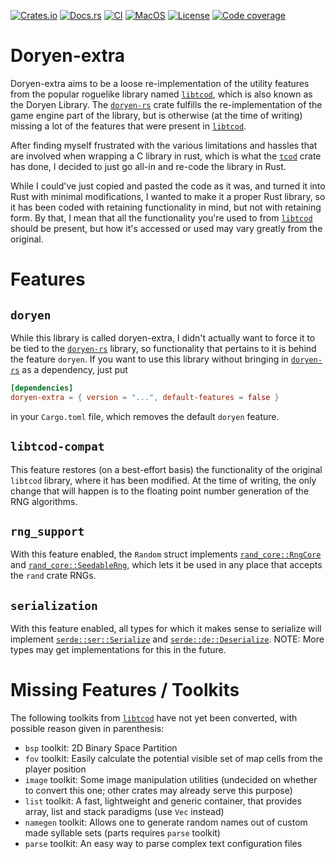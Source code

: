 [![Crates.io][crates-badge]][crates]
[![Docs.rs][docs-badge]][docs]
[![CI][ci-badge]][ci]
[![MacOS][macos-badge]][macos]
[![License][license-badge]][license]
[![Code coverage][coverage-badge]][coverage]

[crates-badge]: https://img.shields.io/crates/v/doryen-extra
[crates]: https://crates.io/crates/doryen-extra

[docs-badge]: https://docs.rs/doryen-extra/badge.svg
[docs]: https://docs.rs/doryen-extra/

[ci-badge]: https://github.com/alexschrod/doryen-extra/workflows/CI/badge.svg
[ci]: https://github.com/alexschrod/doryen-extra/actions?query=workflow%3ACI

[macos-badge]: https://github.com/alexschrod/doryen-extra/workflows/MacOS/badge.svg
[macos]: https://github.com/alexschrod/doryen-extra/actions?query=workflow%3AMacOS

[license-badge]: https://img.shields.io/crates/l/doryen-extra
[license]: https://github.com/alexschrod/doryen-extra/blob/master/LICENSE.txt

[coverage-badge]: https://img.shields.io/codecov/c/github/alexschrod/doryen-extra
[coverage]: https://codecov.io/gh/alexschrod/doryen-extra

# Doryen-extra

Doryen-extra aims to be a loose re-implementation of the utility features from the popular roguelike
library named [`libtcod`], which is also known as the Doryen Library. The [`doryen-rs`] crate fulfills
the re-implementation of the game engine part of the library, but is otherwise (at the time of writing)
missing a lot of the features that were present in [`libtcod`].

After finding myself frustrated with the various limitations and hassles that are involved when
wrapping a C library in rust, which is what the [`tcod`] crate has done, I decided to just go
all-in and re-code the library in Rust.

While I could've just copied and pasted the code as it was, and turned it into Rust with minimal modifications,
I wanted to make it a proper Rust library, so it has been coded with retaining functionality in mind,
but not with retaining form. By that, I mean that all the functionality you're used to from [`libtcod`] should
be present, but how it's accessed or used may vary greatly from the original.

# Features

## `doryen`

While this library is called doryen-extra, I didn't actually want to force it to be tied to the
[`doryen-rs`] library, so functionality that pertains to it is behind the feature `doryen`. If
you want to use this library without bringing in [`doryen-rs`] as a dependency, just put
```toml
[dependencies]
doryen-extra = { version = "...", default-features = false }
```
in your `Cargo.toml` file, which removes the default `doryen` feature.

## `libtcod-compat`

This feature restores (on a best-effort basis) the functionality of the original
`libtcod` library, where it has been modified. At the time of writing, the only change that
will happen is to the floating point number generation of the RNG algorithms.

## `rng_support`

With this feature enabled, the `Random` struct implements [`rand_core::RngCore`] and
[`rand_core::SeedableRng`], which lets it be used in any place that accepts the `rand` crate RNGs.

## `serialization`

With this feature enabled, all types for which it makes sense to serialize will implement
[`serde::ser::Serialize`] and [`serde::de::Deserialize`]. NOTE: More types may get implementations
for this in the future.

# Missing Features / Toolkits

The following toolkits from [`libtcod`] have not yet been converted, with possible reason given in parenthesis:
* `bsp` toolkit: 2D Binary Space Partition
* `fov` toolkit: Easily calculate the potential visible set of map cells from the player position
* `image` toolkit: Some image manipulation utilities (undecided on whether to convert this one; other crates may already serve this purpose)
* `list` toolkit: A fast, lightweight and generic container, that provides array, list and stack paradigms (use `Vec` instead)
* `namegen` toolkit: Allows one to generate random names out of custom made syllable sets (parts requires `parse` toolkit)
* `parse` toolkit: An easy way to parse complex text configuration files

[`libtcod`]: https://github.com/libtcod/libtcod
[`doryen-rs`]: https://crates.io/crates/doryen-rs
[`tcod`]: https://crates.io/crates/tcod

[`rand_core::RngCore`]: https://docs.rs/rand_core/0.5.1/rand_core/trait.RngCore.html
[`rand_core::SeedableRng`]: https://docs.rs/rand_core/0.5.1/rand_core/trait.SeedableRng.html
[`serde::ser::Serialize`]: https://docs.rs/serde/1.0.110/serde/trait.Serialize.html
[`serde::de::Deserialize`]: https://docs.rs/serde/1.0.110/serde/trait.Deserialize.html
